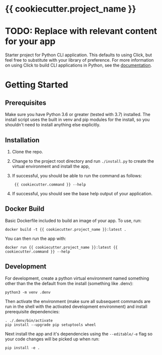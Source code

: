 # {{ cookiecutter.project_name }} 
# TODO: Replace with relevant content for your app

Starter project for Python CLI application. This defaults to using Click, but
feel free to substitute with your library of preference. For more information on
using Click to build CLI applications in Python, see the
[documentation](https://click.palletsprojects.com/en/7.x/).

# Getting Started
## Prerequisites
Make sure you have Python 3.6 or greater (tested with 3.7) installed. The
install script uses the built in venv and pip modules for the install, so you
shouldn't need to install anything else explicitly.

## Installation

1. Clone the repo.

2. Change to the project root directory and run `./install.py` to create the
   virtual environment and install the app,

3. If successful, you should be able to run the command as follows:

        {{ cookiecutter.command }} --help

4. If successful, you should see the base help output of your application.

## Docker Build

Basic Dockerfile included to build an image of your app. To use, run:

    docker build -t {{ cookiecutter.project_name }}:latest .

You can then run the app with:

    docker run {{ cookiecutter.project_name }}:latest {{ cookiecutter.command }} --help

## Development

For development, create a python virtual environment named something other than the
the default from the install (something like .denv):

    python3 -m venv .denv

Then activate the environment (make sure all subsequent commands are run in the
shell with the activated development environment) and install prerequisite
dependencies:

    . ./.denv/bin/activate
    pip install --upgrade pip setuptools wheel

Next install the app and it's dependencies using the `--editable/-e` flag so
your code changes will be picked up when run:

    pip install -e .

